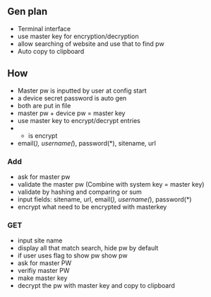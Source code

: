 ## Gen plan
  - Terminal interface
  - use master key for encryption/decryption
  - allow searching of website and use that to find pw
  - Auto copy to clipboard

## How

  - Master pw is inputted by user at config start
  - a device secret password is auto gen
  - both are put in file
  - master pw + device pw = master key
  - use master key to encrypt/decrypt entries
  - * is encrypt
  - email(*), username(*), password(*), sitename, url

### Add

  - ask for master pw
  - validate the master pw (Combine with system key = master key)
  - validate by hashing and comparing or sum
  - input fields: sitename, url, email(*), username(*), password(*)
  - encrypt what need to be encrypted with masterkey

### GET

  - input site name
  - display all that match search, hide pw by default
  - if user uses flag to show pw show pw
  - ask for master PW
  - verifiy master PW
  - make master key
  - decrypt the pw with master key and copy to clipboard

